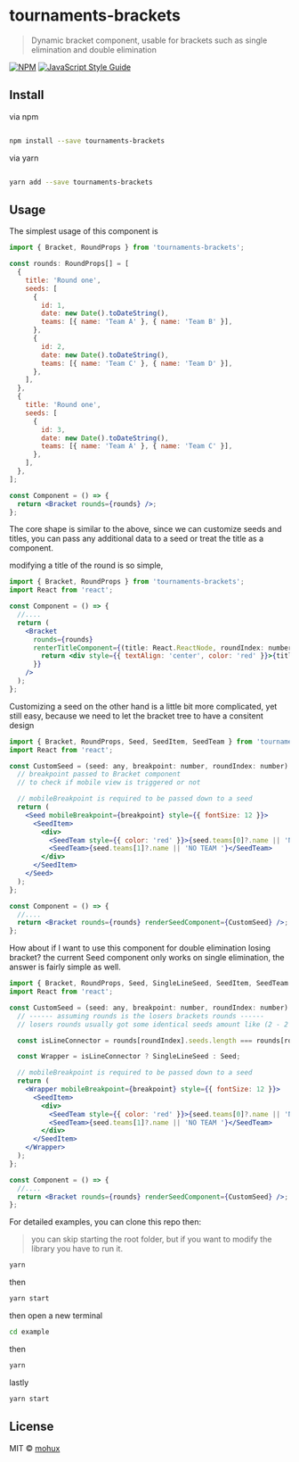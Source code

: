# tournaments-brackets

> Dynamic bracket component, usable for brackets such as single elimination and double elimination

[![NPM](https://img.shields.io/npm/v/tournaments-brackets.svg)](https://www.npmjs.com/package/tournaments-brackets) [![JavaScript Style Guide](https://img.shields.io/badge/code_style-standard-brightgreen.svg)](https://standardjs.com)

## Install

via npm

```bash

npm install --save tournaments-brackets

```

via yarn

```bash

yarn add --save tournaments-brackets

```

## Usage

The simplest usage of this component is

```jsx
import { Bracket, RoundProps } from 'tournaments-brackets';

const rounds: RoundProps[] = [
  {
    title: 'Round one',
    seeds: [
      {
        id: 1,
        date: new Date().toDateString(),
        teams: [{ name: 'Team A' }, { name: 'Team B' }],
      },
      {
        id: 2,
        date: new Date().toDateString(),
        teams: [{ name: 'Team C' }, { name: 'Team D' }],
      },
    ],
  },
  {
    title: 'Round one',
    seeds: [
      {
        id: 3,
        date: new Date().toDateString(),
        teams: [{ name: 'Team A' }, { name: 'Team C' }],
      },
    ],
  },
];

const Component = () => {
  return <Bracket rounds={rounds} />;
};
```

The core shape is similar to the above, since we can customize seeds and titles, you can pass any additional data to a seed or treat the title as a component.

modifying a title of the round is so simple,

```jsx
import { Bracket, RoundProps } from 'tournaments-brackets';
import React from 'react';

const Component = () => {
  //....
  return (
    <Bracket
      rounds={rounds}
      renterTitleComponent={(title: React.ReactNode, roundIndex: number) => {
        return <div style={{ textAlign: 'center', color: 'red' }}>{title}</div>;
      }}
    />
  );
};
```

Customizing a seed on the other hand is a little bit more complicated, yet still easy,
because we need to let the bracket tree to have a consitent design

```jsx
import { Bracket, RoundProps, Seed, SeedItem, SeedTeam } from 'tournaments-brackets';
import React from 'react';

const CustomSeed = (seed: any, breakpoint: number, roundIndex: number) => {
  // breakpoint passed to Bracket component
  // to check if mobile view is triggered or not

  // mobileBreakpoint is required to be passed down to a seed
  return (
    <Seed mobileBreakpoint={breakpoint} style={{ fontSize: 12 }}>
      <SeedItem>
        <div>
          <SeedTeam style={{ color: 'red' }}>{seed.teams[0]?.name || 'NO TEAM '}</SeedTeam>
          <SeedTeam>{seed.teams[1]?.name || 'NO TEAM '}</SeedTeam>
        </div>
      </SeedItem>
    </Seed>
  );
};

const Component = () => {
  //....
  return <Bracket rounds={rounds} renderSeedComponent={CustomSeed} />;
};
```

How about if I want to use this component for double elimination losing bracket? the current Seed component only works on single elimination, the answer is fairly simple as well.

```jsx
import { Bracket, RoundProps, Seed, SingleLineSeed, SeedItem, SeedTeam } from 'tournaments-brackets';
import React from 'react';

const CustomSeed = (seed: any, breakpoint: number, roundIndex: number) => {
  // ------ assuming rounds is the losers brackets rounds ------
  // losers rounds usually got some identical seeds amount like (2 - 2 - 1 - 1)

  const isLineConnector = rounds[roundIndex].seeds.length === rounds[roundIndex + 1]?.seeds.length;

  const Wrapper = isLineConnector ? SingleLineSeed : Seed;

  // mobileBreakpoint is required to be passed down to a seed
  return (
    <Wrapper mobileBreakpoint={breakpoint} style={{ fontSize: 12 }}>
      <SeedItem>
        <div>
          <SeedTeam style={{ color: 'red' }}>{seed.teams[0]?.name || 'NO TEAM '}</SeedTeam>
          <SeedTeam>{seed.teams[1]?.name || 'NO TEAM '}</SeedTeam>
        </div>
      </SeedItem>
    </Wrapper>
  );
};

const Component = () => {
  //....
  return <Bracket rounds={rounds} renderSeedComponent={CustomSeed} />;
};
```

For detailed examples, you can clone this repo then:
> you can skip starting the root folder, but if you want to modify the library you have to run it.

```bash
yarn
```

then

```bash
yarn start
```
then open a new terminal

```bash
cd example
```

then

```bash
yarn
```

lastly

```bash
yarn start
```

## License

MIT © [mohux](https://github.com/mohux)
